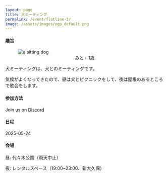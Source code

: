 ```yaml
---
layout: page
title: 犬ミーティング
permalink: /event/flatline-3/
image: /assets/images/ogp_default.png
---
```


#### 趣旨
<figure>
<img src="https://images.tanka.cc/dog_meeting.JPG" alt="a sitting dog" class="responsive-img">
<figcaption style="text-align: center;">みと♀ 1歳</figcaption>
</figure>

犬ミーティングは、犬とのミーティングです。

気候がよくなってきたので、昼は犬とピクニックをして、夜は屋根のあるところで歌会をします。

#### 参加方法

Join us on <i class="fa-brands fa-discord"></i> [Discord](https://discord.gg/WyV2XHN6z2)

#### 日程

2025-05-24

#### 会場

昼: 代々木公園（雨天中止）

夜: レンタルスペース（19:00~23:00、新大久保）
